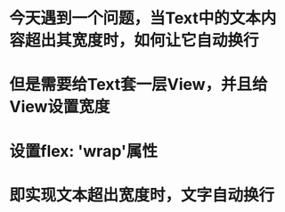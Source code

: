 # 今天遇到一个问题，当Text中的文本内容超出其宽度时，如何让它自动换行
# 但是需要给Text套一层View，并且给View设置宽度
# 设置flex: 'wrap'属性
# 即实现文本超出宽度时，文字自动换行